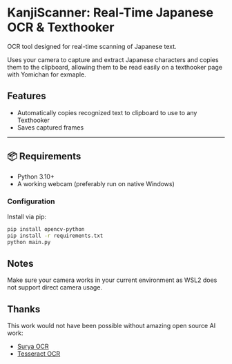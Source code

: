 # KanjiScanner: Real-Time Japanese OCR & Texthooker

OCR tool designed for real-time scanning of Japanese text. 

Uses your camera to capture and extract Japanese characters and copies them to the clipboard, allowing them to be read easily on a texthooker page with Yomichan for exmaple.

## Features

-  Automatically copies recognized text to clipboard to use to any Texthooker
-  Saves captured frames

---

## 📦 Requirements

- Python 3.10+
- A working webcam (preferably run on native Windows)

### Configuration

Install via pip:

```bash
pip install opencv-python 
pip install -r requirements.txt
python main.py
```

## Notes

Make sure your camera works in your current environment as WSL2 does not support direct camera usage.

## Thanks

This work would not have been possible without amazing open source AI work:
- [Surya OCR](https://github.com/VikParuchuri/surya) 
- [Tesseract OCR](https://github.com/tesseract-ocr/tesseract)